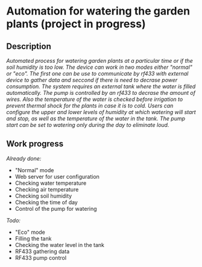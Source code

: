 # Automation for watering the garden plants (project in progress)

## Description

*Automated process for watering garden plants at a particular time or if the soil humidity is too low. The device can work in two modes either "normal" or "eco". The first one can be use to communicate by rf433 with external device to gather data and seccond if there is need to decrase power consumption.*
*The system requires an external tank where the water is filled automatically. The pump is controlled by an rf433 to decrase the amount of wires. Also the temperature of the water is checked before irrigation to prevent thermal shock for the plants in case it is to cold.*
*Users can configure the upper and lower levels of humidity at which watering will start and stop, as well as the temperature of the water in the tank. The pump start can be set to watering only during the day to eliminate loud.*

## Work progress

*Already done:*
- "Normal" mode
- Web server for user configuration
- Checking water temperature
- Checking air temperature
- Checking soil humidity
- Checking the time of day
- Control of the pump for watering

*Todo:*
- "Eco" mode
- Filling the tank
- Checking the water level in the tank
- RF433 gathering data
- RF433 pump control



